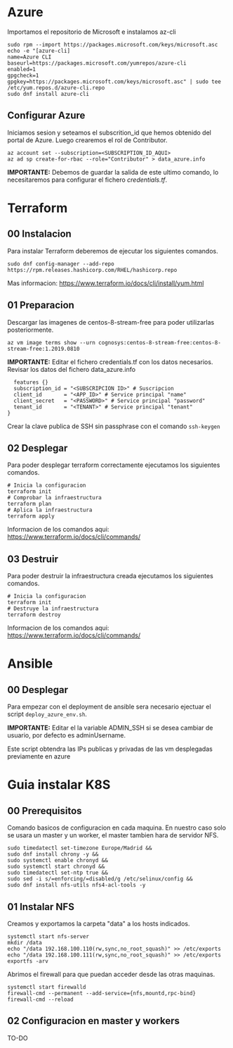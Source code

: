 # Azure
Importamos el repositorio de Microsoft e instalamos az-cli

```
sudo rpm --import https://packages.microsoft.com/keys/microsoft.asc
echo -e "[azure-cli]
name=Azure CLI
baseurl=https://packages.microsoft.com/yumrepos/azure-cli
enabled=1
gpgcheck=1
gpgkey=https://packages.microsoft.com/keys/microsoft.asc" | sudo tee /etc/yum.repos.d/azure-cli.repo
sudo dnf install azure-cli
```

## Configurar Azure
Iniciamos sesion y seteamos el subscrition_id que hemos obtenido del portal de Azure. Luego crearemos el rol de Contributor.

```az login
az account set --subscription=<SUBSCRIPTION_ID_AQUI>
az ad sp create-for-rbac --role="Contributor" > data_azure.info
```
**IMPORTANTE:** Debemos de guardar la salida de este ultimo comando, lo necesitaremos para configurar el fichero *credentials.tf*.

# Terraform

## 00 Instalacion
Para instalar Terraform deberemos de ejecutar los siguientes comandos.

```sudo dnf install -y dnf-plugins-core
sudo dnf config-manager --add-repo https://rpm.releases.hashicorp.com/RHEL/hashicorp.repo
```
Mas informacion: https://www.terraform.io/docs/cli/install/yum.html

## 01 Preparacion
Descargar las imagenes de centos-8-stream-free para poder utilizarlas posteriormente.
```az vm image terms acept --urn cognosys:centos-8-stream-free:centos-8-stream-free:1.2019.0810
az vm image terms show --urn cognosys:centos-8-stream-free:centos-8-stream-free:1.2019.0810
```

**IMPORTANTE:** Editar el fichero credentials.tf con los datos necesarios. Revisar los datos del fichero data_azure.info

```provider "azurerm" {
  features {}
  subscription_id = "<SUBSCRIPCION ID>" # Suscripcion
  client_id       = "<APP_ID>" # Service principal "name"
  client_secret   = "<PASSWORD>" # Service principal "password"
  tenant_id       = "<TENANT>" # Service principal "tenant"
}
```

Crear la clave publica de SSH sin passphrase con el comando ```ssh-keygen```

## 02 Desplegar

Para poder desplegar terraform correctamente ejecutamos los siguientes comandos.
```cd terraform
# Inicia la configuracion
terraform init
# Comprobar la infraestructura
terraform plan
# Aplica la infraestructura
terraform apply
```
Informacion de los comandos aqui: https://www.terraform.io/docs/cli/commands/

## 03 Destruir

Para poder destruir la infraestructura creada ejecutamos los siguientes comandos.
```cd terraform
# Inicia la configuracion
terraform init
# Destruye la infraestructura
terraform destroy
```

Informacion de los comandos aqui: https://www.terraform.io/docs/cli/commands/

# Ansible

## 00 Desplegar
Para empezar con el deployment de ansible sera necesario ejectuar el script ```deploy_azure_env.sh```.

**IMPORTANTE:** Editar el la variable ADMIN_SSH si se desea cambiar de usuario, por defecto es adminUsername.

Este script obtendra las IPs publicas y privadas de las vm desplegadas previamente en azure


# Guia instalar K8S
## 00 Prerequisitos
Comando basicos de configuracion en cada maquina. En nuestro caso solo se usara un master y un worker, el master tambien hara de servidor NFS.

```sudo dnf update -y &&
sudo timedatectl set-timezone Europe/Madrid &&
sudo dnf install chrony -y &&
sudo systemctl enable chronyd &&
sudo systemctl start chronyd &&
sudo timedatectl set-ntp true &&
sudo sed -i s/=enforcing/=disabled/g /etc/selinux/config &&
sudo dnf install nfs-utils nfs4-acl-tools -y
```

## 01 Instalar NFS
Creamos y exportamos la carpeta "data" a los hosts indicados.

```systemctl enable nfs-server
systemctl start nfs-server
mkdir /data
echo "/data 192.168.100.110(rw,sync,no_root_squash)" >> /etc/exports
echo "/data 192.168.100.111(rw,sync,no_root_squash)" >> /etc/exports
exportfs -arv
```

Abrimos el firewall para que puedan acceder desde las otras maquinas.
```systemctl enable firewalld
systemctl start firewalld
firewall-cmd --permanent --add-service={nfs,mountd,rpc-bind}
firewall-cmd --reload
```

## 02 Configuracion en master y workers

TO-DO
